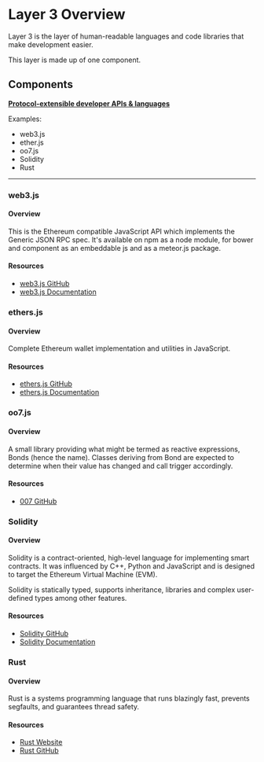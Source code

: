 # Layer 3 Overview

Layer 3 is the layer of human-readable languages and code libraries that make development easier.

This layer is made up of one component.

## Components

**[Protocol-extensible developer APIs & languages](Protocol_extensible_developer_APIs_and_languages.md)**

Examples:
  * web3.js
  * ether.js
  * oo7.js
  * Solidity
  * Rust
 
 ***
  
### web3.js
#### Overview
This is the Ethereum compatible JavaScript API which implements the Generic JSON RPC spec. It's available on npm as a node module, for bower and component as an embeddable js and as a meteor.js package.

#### Resources
* [web3.js GitHub](https://github.com/ethereum/web3.js/)
* [web3.js Documentation](https://github.com/ethereum/wiki/wiki/JavaScript-API)

### ethers.js
#### Overview
Complete Ethereum wallet implementation and utilities in JavaScript.

#### Resources
* [ethers.js GitHub](https://github.com/ethers-io/ethers.js/)
* [ethers.js Documentation](https://docs.ethers.io/ethers.js/html/)

### oo7.js
#### Overview
A small library providing what might be termed as reactive expressions, Bonds (hence the name). Classes deriving from Bond are expected to determine when their value has changed and call trigger accordingly.

#### Resources
* [007 GitHub](https://github.com/paritytech/oo7)

### Solidity
#### Overview
Solidity is a contract-oriented, high-level language for implementing smart contracts. It was influenced by C++, Python and JavaScript and is designed to target the Ethereum Virtual Machine (EVM).

Solidity is statically typed, supports inheritance, libraries and complex user-defined types among other features.

#### Resources
* [Solidity GitHub](https://github.com/ethereum/solidity)
* [Solidity Documentation](http://solidity.readthedocs.io/en/v0.4.24/)

### Rust
#### Overview
Rust is a systems programming language that runs blazingly fast, prevents segfaults, and guarantees thread safety.

#### Resources
* [Rust Website](https://www.rust-lang.org/en-US/)
* [Rust GitHub](https://github.com/rust-lang/rust)
